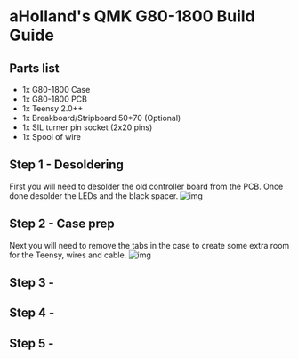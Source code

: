 # aHolland's QMK G80-1800 Build Guide

## Parts list
* 1x 	  G80-1800 Case
* 1x 	  G80-1800 PCB
* 1x 	  Teensy 2.0++
* 1x    Breakboard/Stripboard 50*70 (Optional)
* 1x    SIL turner pin socket (2x20 pins)
* 1x    Spool of wire

## Step 1 - Desoldering

First you will need to desolder the old controller board from the PCB. Once done desolder the LEDs and the black spacer. 
![img](https://i.imgur.com/ySP3WIQ.jpg)

## Step 2 - Case prep

Next you will need to remove the tabs in the case to create some extra room for the Teensy, wires and cable. 
![img](https://i.imgur.com/H1tK3fc.jpg)

## Step 3 - 



## Step 4 - 



## Step 5 - 

